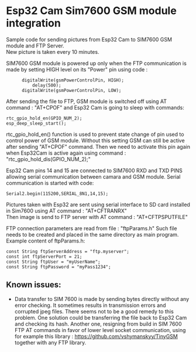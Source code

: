 # Esp32 Cam Sim7600 GSM module integration
Sample code for sending pictures from Esp32 Cam to SIM7600 GSM module and FTP Server.  
New picture is taken every 10 minutes.  

SIM7600 GSM module is powered up only when the FTP communication is made by setting HIGH level
on its "Power" pin using code : 
```
      digitalWrite(gsmPowerControlPin, HIGH);
          delay(500);
      digitalWrite(gsmPowerControlPin, LOW);
```

After sending the file to FTP, GSM module is switched off using AT command : "AT+CPOF" and Esp32 Cam is going to sleep with commands:

```
rtc_gpio_hold_en(GPIO_NUM_2);
esp_deep_sleep_start();
```
rtc_gpio_hold_en() function is used to prevent state change of pin used to control power of GSM module. 
Without this setting GSM can still be active after sending "AT+CPOF" command. 
Then we need to activate this pin again when Esp32Cam is active again using command : "rtc_gpio_hold_dis(GPIO_NUM_2);"

Esp32 Cam pins 14 and 15 are connected to SIM7600 RXD and TXD PINS allowing serial communication between camara and GSM module.
Serial communication is started with code:

```
Serial2.begin(115200,SERIAL_8N1,14,15);
```

Pictures taken with Esp32 are sent using serial interface to SD card installed in Sim7600 using AT command : "AT+CFTRANRX"  
Then image is send to FTP server with AT command : "AT+CFTPSPUTFILE"  

FTP connection parameters are read from file : "ftpParams.h"
Such file needs to be created and placed in the same directory as main program.
Example content of ftpParams.h: 

```
const String ftpServerAddress = "ftp.myserver";  
const int ftpServerPort = 21;  
const String ftpUser = "myUserName";  
const String ftpPassword = "myPass1234";  
```

## Known issues:
- Data transfer to SIM 7600 is made by sending bytes directly without any error checking.
  It sometimes results in transmission errors and corrupted jpeg files. There seems not to be a good remedy to this problem. 
  One solution could be transferring the file back to Esp32 Cam and checking its hash. 
  Another one, resigning from build in SIM 7600 FTP AT commands in favor of lower level socket communication,
  using for example this library : https://github.com/vshymanskyy/TinyGSM together with any FTP library.      